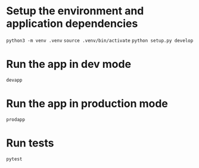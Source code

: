 # Setup the environment and application dependencies

`python3 -m venv .venv`
`source .venv/bin/activate`
`python setup.py develop`

# Run the app in dev mode

`devapp`

# Run the app in production mode

`prodapp`

# Run tests

`pytest`
